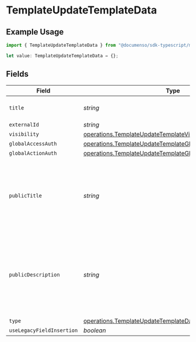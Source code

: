# TemplateUpdateTemplateData

## Example Usage

```typescript
import { TemplateUpdateTemplateData } from "@documenso/sdk-typescript/models/operations";

let value: TemplateUpdateTemplateData = {};
```

## Fields

| Field                                                                                                                                  | Type                                                                                                                                   | Required                                                                                                                               | Description                                                                                                                            |
| -------------------------------------------------------------------------------------------------------------------------------------- | -------------------------------------------------------------------------------------------------------------------------------------- | -------------------------------------------------------------------------------------------------------------------------------------- | -------------------------------------------------------------------------------------------------------------------------------------- |
| `title`                                                                                                                                | *string*                                                                                                                               | :heavy_minus_sign:                                                                                                                     | The title of the document.                                                                                                             |
| `externalId`                                                                                                                           | *string*                                                                                                                               | :heavy_minus_sign:                                                                                                                     | N/A                                                                                                                                    |
| `visibility`                                                                                                                           | [operations.TemplateUpdateTemplateVisibilityRequest](../../models/operations/templateupdatetemplatevisibilityrequest.md)               | :heavy_minus_sign:                                                                                                                     | N/A                                                                                                                                    |
| `globalAccessAuth`                                                                                                                     | [operations.TemplateUpdateTemplateGlobalAccessAuthRequest](../../models/operations/templateupdatetemplateglobalaccessauthrequest.md)[] | :heavy_minus_sign:                                                                                                                     | N/A                                                                                                                                    |
| `globalActionAuth`                                                                                                                     | [operations.TemplateUpdateTemplateGlobalActionAuthRequest](../../models/operations/templateupdatetemplateglobalactionauthrequest.md)[] | :heavy_minus_sign:                                                                                                                     | N/A                                                                                                                                    |
| `publicTitle`                                                                                                                          | *string*                                                                                                                               | :heavy_minus_sign:                                                                                                                     | The title of the template that will be displayed to the public. Only applicable for public templates.                                  |
| `publicDescription`                                                                                                                    | *string*                                                                                                                               | :heavy_minus_sign:                                                                                                                     | The description of the template that will be displayed to the public. Only applicable for public templates.                            |
| `type`                                                                                                                                 | [operations.TemplateUpdateTemplateDataType](../../models/operations/templateupdatetemplatedatatype.md)                                 | :heavy_minus_sign:                                                                                                                     | N/A                                                                                                                                    |
| `useLegacyFieldInsertion`                                                                                                              | *boolean*                                                                                                                              | :heavy_minus_sign:                                                                                                                     | N/A                                                                                                                                    |